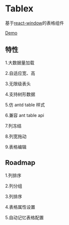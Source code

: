 # Tablex

基于<a href="https://github.com/bvaughn/react-window">react-window</a>的表格组件

<a href="https://nexxluo.github.io/tablex">Demo</a>

## 特性

1.大数据量加载

2.自适应宽、高

3.无限级表头

4.支持树形数据

5.仿 antd table 样式

6.兼容 ant table api

7.列冻结

8.列宽拖动

9.表格编辑



## Roadmap
 
1.列排序

2.列分组

3.列排序

4.表格属性设置

5.自动记忆表格配置
 
